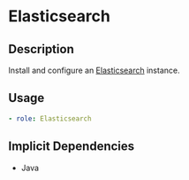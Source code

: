 # Elasticsearch

## Description

Install and configure an [Elasticsearch]() instance.

## Usage

```yaml
- role: Elasticsearch
```

## Implicit Dependencies

- Java
